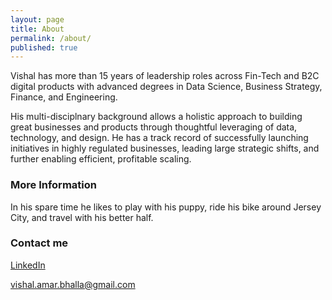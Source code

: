 ```yaml
---
layout: page
title: About
permalink: /about/
published: true
---
```

Vishal has more than 15 years of leadership roles across Fin-Tech and B2C digital products with advanced degrees in Data Science, Business Strategy, Finance, and Engineering.  

His multi-disciplnary background allows a holistic approach to building great businesses and products through thoughtful leveraging of data, technology, and design.  He has a track record of successfully launching initiatives in highly regulated businesses, leading large strategic shifts, and further enabling efficient, profitable scaling. 


### More Information

In his spare time he likes to play with his puppy, ride his bike around Jersey City, and travel with his better half.

### Contact me

[LinkedIn](https://www.linkedin.com/in/vishal-bhalla/)

[vishal.amar.bhalla@gmail.com](mailto:vishal.amar.bhalla@gmail.com)
